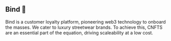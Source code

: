 ## Bind  👋

Bind is a customer loyalty platform, pioneering web3 technology to onboard the masses. We cater to luxury streetwear brands. To achieve this, CNFTS are an essential part of the equation, driving scaleability at a low cost.
